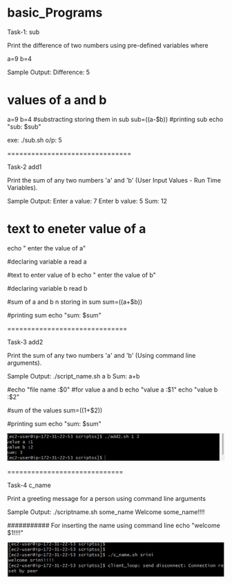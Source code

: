 # basic_Programs
Task-1: sub

Print the difference of two numbers using pre-defined variables where 

a=9
b=4

Sample Output:
Difference: 5


# values of a and b
a=9
b=4
#substracting storing them in sub
sub=$(($a-$b))
#printing sub
echo "sub: $sub"

exe: ./sub.sh   o/p: 5

===============================

Task-2 add1

Print the sum of any two numbers 'a' and 'b' (User Input Values - Run Time Variables).

Sample Output:
Enter a value: 7
Enter b value: 5
Sum: 12


# text to eneter value of a
echo " enter the value of a"

#declaring variable a
read a

#text to enter value of b
echo " enter the value of b"

#declaring variable b
read b

#sum of  a and b n storing in sum
sum=$(($a+$b))

#printing sum
echo "sum: $sum"



==============================

Task-3 add2

Print the sum of any two numbers 'a' and 'b' (Using command line arguments).

Sample Output:
./script_name.sh a b
Sum: a+b


#echo "file name :$0"
#for value a and b
echo "value a :$1"
echo "value b :$2"

#sum of the values
sum=$(($1+$2))

#printing sum
echo "sum: $sum"

![screenshot](https://github.com/SrinivasEsapalli/linux/blob/master/shell_script/practise/Screenshorts/screen%201.jpg)


=============================

Task-4 c_name

Print a greeting message for a person using command line arguments

Sample Output:
./scriptname.sh some_name
Welcome some_name!!!!

########### For inserting the name using command line
echo "welcome $1!!!!"

![screenshot](https://github.com/SrinivasEsapalli/linux/blob/master/shell_script/practise/Screenshorts/Screen%202.jpg)













